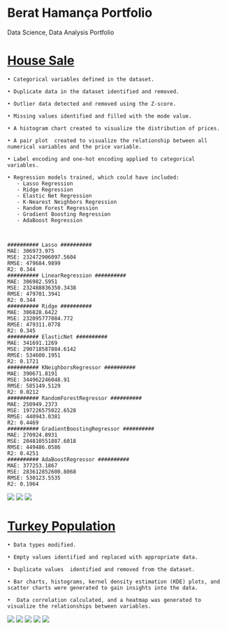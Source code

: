 # Berat Hamança Portfolio
Data Science, Data Analysis Portfolio

# [House Sale](https://github.com/Hamancab/House_Sale)
    • Categorical variables defined in the dataset.

    • Duplicate data in the dataset identified and removed.

    • Outlier data detected and removed using the Z-score.

    • Missing values identified and filled with the mode value.

    • A histogram chart created to visualize the distribution of prices.

    • A pair plot  created to visualize the relationship between all numerical variables and the price variable.

    • Label encoding and one-hot encoding applied to categorical variables.

    • Regression models trained, which could have included:
       - Lasso Regression
       - Ridge Regression
       - Elastic Net Regression
       - K-Nearest Neighbors Regression
       - Random Forest Regression
       - Gradient Boosting Regression
       - AdaBoost Regression


    
    ########## Lasso ##########
    MAE: 306973.975
    MSE: 232472906097.5604
    RMSE: 479684.9899
    R2: 0.344
    ########## LinearRegression ##########
    MAE: 306982.5951
    MSE: 232488836350.3438
    RMSE: 479701.3941
    R2: 0.344
    ########## Ridge ##########
    MAE: 306828.6422
    MSE: 232095777084.772
    RMSE: 479311.0778
    R2: 0.345
    ########## ElasticNet ##########
    MAE: 341691.1269
    MSE: 290718587884.6142
    RMSE: 534600.1951
    R2: 0.1721
    ########## KNeighborsRegressor ##########
    MAE: 390671.8191
    MSE: 344962246048.91
    RMSE: 585149.5129
    R2: 0.0212
    ########## RandomForestRegressor ##########
    MAE: 250949.2373
    MSE: 197226575022.6528
    RMSE: 440943.0381
    R2: 0.4469
    ########## GradientBoostingRegressor ##########
    MAE: 270924.8931
    MSE: 204810551887.6018
    RMSE: 449486.0586
    R2: 0.4251
    ########## AdaBoostRegressor ##########
    MAE: 377253.1867
    MSE: 283612852600.8068
    RMSE: 530123.5535
    R2: 0.1964



![](./images/House_Sales_1%20(2).png)
![](./images/House_Sales_2.png)
![](./images/House_Sales_3.png)
       
# [Turkey Population](https://github.com/Hamancab/Turkey_Population)
    • Data types modified.

    • Empty values identified and replaced with appropriate data.

    • Duplicate values  identified and removed from the dataset.

    • Bar charts, histograms, kernel density estimation (KDE) plots, and scatter charts were generated to gain insights into the data.

    •  Data correlation calculated, and a heatmap was generated to visualize the relationships between variables.

![](./images/Turkey_Population_1.png)
![](./images/Turkey_Population_2.png)
![](./images/Turkey_Population_3.png)
![](./images/Turkey_Population_4.png)
![](./images/Turkey_Population_5.png)



